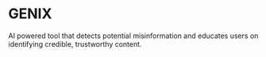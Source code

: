 # GENIX
 AI powered tool that detects potential misinformation and educates users on identifying credible, trustworthy content.
